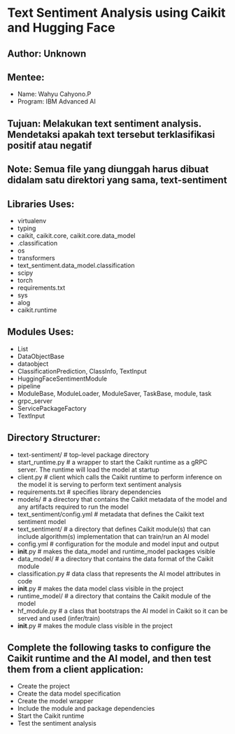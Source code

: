# Text Sentiment Analysis using Caikit and Hugging Face

## Author: Unknown

## Mentee:
- Name: Wahyu Cahyono.P
- Program: IBM Advanced AI

## Tujuan: Melakukan text sentiment analysis. Mendetaksi apakah text tersebut terklasifikasi positif atau negatif

## Note: Semua file yang diunggah harus dibuat didalam satu direktori yang sama, text-sentiment

## Libraries Uses:
- virtualenv
- typing
- caikit, caikit.core, caikit.core.data_model
- .classification
- os
- transformers
- text_sentiment.data_model.classification
- scipy
- torch
- requirements.txt
- sys
- alog
- caikit.runtime

## Modules Uses:
- List
- DataObjectBase
- dataobject
- ClassificationPrediction, ClassInfo, TextInput
- HuggingFaceSentimentModule
- pipeline
- ModuleBase, ModuleLoader, ModuleSaver, TaskBase, module, task
- grpc_server
- ServicePackageFactory
- TextInput

## Directory Structurer:
- text-sentiment/                     # top-level package directory
- start_runtime.py                # a wrapper to start the Caikit runtime as a gRPC server. The runtime will load the model at startup
- client.py                       # client which calls the Caikit runtime to perform inference on the model it is serving to perform text sentiment analysis
- requirements.txt                # specifies library dependencies
- models/                         # a directory that contains the Caikit metadata of the model and any artifacts required to run the model
- text_sentiment/config.yml   # metadata that defines the Caikit text sentiment model
- text_sentiment/                 # a directory that defines Caikit module(s) that can include algorithm(s) implementation that can train/run an AI model
- config.yml                  # configuration for the module and model input and output
- __init__.py                 # makes the data_model and runtime_model packages visible
- data_model/                 # a directory that contains the data format of the Caikit module
- classification.py       # data class that represents the AI model attributes in code
- __init__.py             # makes the data model class visible in the project
- runtime_model/              # a directory that contains the Caikit module of the model
- hf_module.py            # a class that bootstraps the AI model in Caikit so it can be served and used (infer/train)
- __init__.py             # makes the module class visible in the project

## Complete the following tasks to configure the Caikit runtime and the AI model, and then test them from a client application:
- Create the project
- Create the data model specification
- Create the model wrapper
- Include the module and package dependencies
- Start the Caikit runtime
- Test the sentiment analysis
